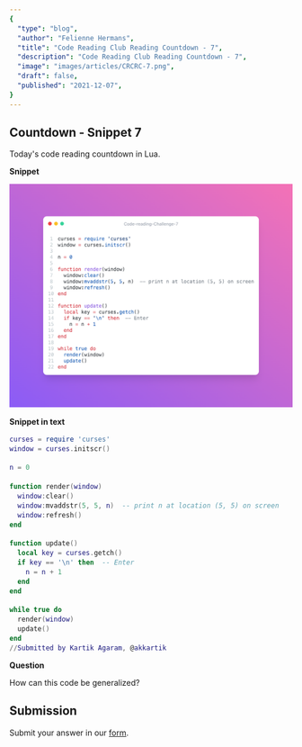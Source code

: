 ```yaml
---
{
  "type": "blog",
  "author": "Felienne Hermans",
  "title": "Code Reading Club Reading Countdown - 7",
  "description": "Code Reading Club Reading Countdown - 7",
  "image": "images/articles/CRCRC-7.png",
  "draft": false,
  "published": "2021-12-07",
}
---
```




## Countdown - Snippet 7

Today's code reading countdown in Lua.

**Snippet**

![CRCRC-7](/images/articles/CRCRC-7.png)

**Snippet in text**

```lua
curses = require 'curses'
window = curses.initscr()

n = 0

function render(window)
  window:clear()
  window:mvaddstr(5, 5, n)  -- print n at location (5, 5) on screen
  window:refresh()
end

function update()
  local key = curses.getch()
  if key == '\n' then  -- Enter
    n = n + 1
  end
end

while true do
  render(window)
  update()
end
//Submitted by Kartik Agaram, @akkartik 
```

**Question**

How can this code be generalized?

## Submission

Submit your answer in our [form](https://forms.gle/241ak21gMu1fRada6).
